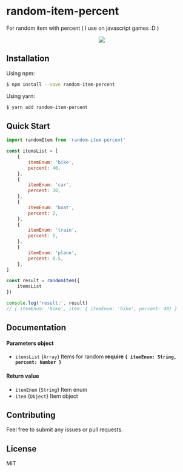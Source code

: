# random-item-percent
For random item with percent ( I use on javascript games :D )

<p align="center">
    <a href="https://www.npmjs.com/package/random-item-percent">
        <img src="https://img.shields.io/npm/v/random-item-percent.svg" />
    </a>
</p>

## Installation
Using npm:

```sh
$ npm install --save random-item-percent
```

Using yarn:

```sh
$ yarn add random-item-percent
```

## Quick Start
```javascript
import randomItem from 'random-item-percent'

const itemsList = [
    {
        itemEnum: 'bike',
        percent: 40,
    },
    {
        itemEnum: 'car',
        percent: 30,
    },
    {
        itemEnum: 'boat',
        percent: 2,
    },
    {
        itemEnum: 'train',
        percent: 1,
    },
    {
        itemEnum: 'plane',
        percent: 0.5,
    },
]

const result = randomItem({
    itemsList
})

console.log('result:', result)
// { itemEnum: 'bike', item: { itemEnum: 'bike', percent: 40} }
```

## Documentation

#### Parameters object
* `itemsList` {`Array`} Items for random **require  `{ itemEnum: String, percent: Number }`**

#### Return value
* `itemEnum` {`String`} Item enum
* `item` {`Object`} Item object

## Contributing
Feel free to submit any issues or pull requests.

## License
MIT

